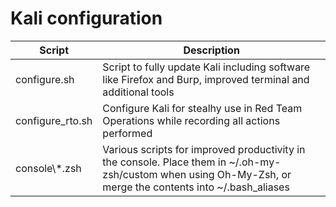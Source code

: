 # Kali configuration

| Script              | Description                                                                                                  |
| ------------------- | ------------------------------------------------------------------------------------------------------------ |
| configure.sh        | Script to fully update Kali including software like Firefox and Burp, improved terminal and additional tools |
| configure\_rto.sh   | Configure Kali for stealhy use in Red Team Operations while recording all actions performed                  |
| console\\*.zsh     | Various scripts for improved productivity in the console. Place them in ~/.oh-my-zsh/custom when using Oh-My-Zsh, or merge the contents into ~/.bash\_aliases |

